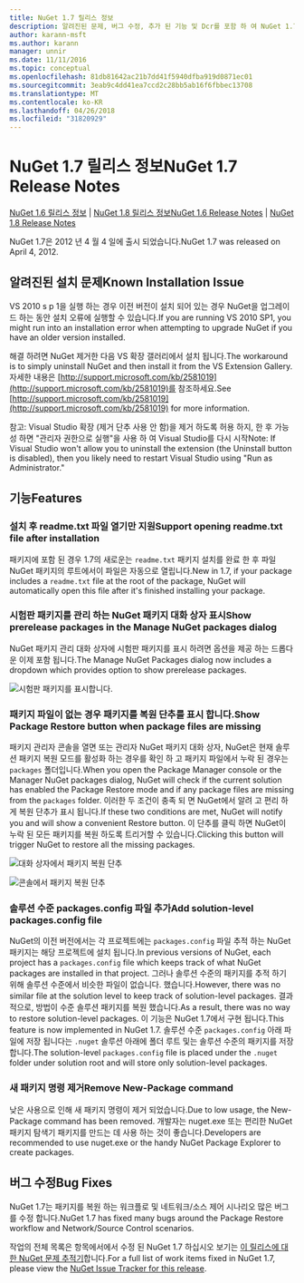 ```yaml
---
title: NuGet 1.7 릴리스 정보
description: 알려진된 문제, 버그 수정, 추가 된 기능 및 Dcr를 포함 하 여 NuGet 1.7에 대 한 릴리스 정보입니다.
author: karann-msft
ms.author: karann
manager: unnir
ms.date: 11/11/2016
ms.topic: conceptual
ms.openlocfilehash: 81db81642ac21b7dd41f5940dfba919d0871ec01
ms.sourcegitcommit: 3eab9c4dd41ea7ccd2c28bb5ab16f6fbbec13708
ms.translationtype: MT
ms.contentlocale: ko-KR
ms.lasthandoff: 04/26/2018
ms.locfileid: "31820929"
---
```

# <a name="nuget-17-release-notes"></a><span data-ttu-id="68d84-103">NuGet 1.7 릴리스 정보</span><span class="sxs-lookup"><span data-stu-id="68d84-103">NuGet 1.7 Release Notes</span></span>

<span data-ttu-id="68d84-104">[NuGet 1.6 릴리스 정보](../release-notes/nuget-1.6.md) | [NuGet 1.8 릴리스 정보](../release-notes/nuget-1.8.md)</span><span class="sxs-lookup"><span data-stu-id="68d84-104">[NuGet 1.6 Release Notes](../release-notes/nuget-1.6.md) | [NuGet 1.8 Release Notes](../release-notes/nuget-1.8.md)</span></span>

<span data-ttu-id="68d84-105">NuGet 1.7은 2012 년 4 월 4 일에 출시 되었습니다.</span><span class="sxs-lookup"><span data-stu-id="68d84-105">NuGet 1.7 was released on April 4, 2012.</span></span>

## <a name="known-installation-issue"></a><span data-ttu-id="68d84-106">알려진된 설치 문제</span><span class="sxs-lookup"><span data-stu-id="68d84-106">Known Installation Issue</span></span>
<span data-ttu-id="68d84-107">VS 2010 s p 1을 실행 하는 경우 이전 버전이 설치 되어 있는 경우 NuGet을 업그레이드 하는 동안 설치 오류에 실행할 수 있습니다.</span><span class="sxs-lookup"><span data-stu-id="68d84-107">If you are running VS 2010 SP1, you might run into an installation error when attempting to upgrade NuGet if you have an older version installed.</span></span>

<span data-ttu-id="68d84-108">해결 하려면 NuGet 제거한 다음 VS 확장 갤러리에서 설치 됩니다.</span><span class="sxs-lookup"><span data-stu-id="68d84-108">The workaround is to simply uninstall NuGet and then install it from the VS Extension Gallery.</span></span>  <span data-ttu-id="68d84-109">자세한 내용은 [http://support.microsoft.com/kb/2581019](http://support.microsoft.com/kb/2581019)를 참조하세요.</span><span class="sxs-lookup"><span data-stu-id="68d84-109">See [http://support.microsoft.com/kb/2581019](http://support.microsoft.com/kb/2581019) for more information.</span></span>

<span data-ttu-id="68d84-110">참고: Visual Studio 확장 (제거 단추 사용 안 함)을 제거 하도록 허용 하지, 한 후 가능성 하면 "관리자 권한으로 실행"을 사용 하 여 Visual Studio를 다시 시작</span><span class="sxs-lookup"><span data-stu-id="68d84-110">Note: If Visual Studio won't allow you to uninstall the extension (the Uninstall button is disabled), then you likely need to restart Visual Studio using "Run as Administrator."</span></span>

## <a name="features"></a><span data-ttu-id="68d84-111">기능</span><span class="sxs-lookup"><span data-stu-id="68d84-111">Features</span></span>

### <a name="support-opening-readmetxt-file-after-installation"></a><span data-ttu-id="68d84-112">설치 후 readme.txt 파일 열기만 지원</span><span class="sxs-lookup"><span data-stu-id="68d84-112">Support opening readme.txt file after installation</span></span>
<span data-ttu-id="68d84-113">패키지에 포함 된 경우 1.7의 새로운는 `readme.txt` 패키지 설치를 완료 한 후 파일 NuGet 패키지의 루트에서이 파일은 자동으로 열립니다.</span><span class="sxs-lookup"><span data-stu-id="68d84-113">New in 1.7, if your package includes a `readme.txt` file at the root of the package, NuGet will automatically open this file after it's finished installing your package.</span></span>

### <a name="show-prerelease-packages-in-the-manage-nuget-packages-dialog"></a><span data-ttu-id="68d84-114">시험판 패키지를 관리 하는 NuGet 패키지 대화 상자 표시</span><span class="sxs-lookup"><span data-stu-id="68d84-114">Show prerelease packages in the Manage NuGet packages dialog</span></span>
<span data-ttu-id="68d84-115">NuGet 패키지 관리 대화 상자에 시험판 패키지를 표시 하려면 옵션을 제공 하는 드롭다운 이제 포함 됩니다.</span><span class="sxs-lookup"><span data-stu-id="68d84-115">The Manage NuGet Packages dialog now includes a dropdown which provides option to show prerelease packages.</span></span>

![시험판 패키지를 표시합니다.](./media/prerelease-dropdown.png)

### <a name="show-package-restore-button-when-package-files-are-missing"></a><span data-ttu-id="68d84-117">패키지 파일이 없는 경우 패키지를 복원 단추를 표시 합니다.</span><span class="sxs-lookup"><span data-stu-id="68d84-117">Show Package Restore button when package files are missing</span></span>
<span data-ttu-id="68d84-118">패키지 관리자 콘솔을 열면 또는 관리자 NuGet 패키지 대화 상자, NuGet은 현재 솔루션 패키지 복원 모드를 활성화 하는 경우를 확인 하 고 패키지 파일에서 누락 된 경우는 `packages` 폴더입니다.</span><span class="sxs-lookup"><span data-stu-id="68d84-118">When you open the Package Manager console or the Manager NuGet packages dialog, NuGet will check if the current solution has enabled the Package Restore mode and if any package files are missing from the `packages` folder.</span></span> <span data-ttu-id="68d84-119">이러한 두 조건이 충족 되 면 NuGet에서 알려 고 편리 하 게 복원 단추가 표시 됩니다.</span><span class="sxs-lookup"><span data-stu-id="68d84-119">If these two conditions are met, NuGet will notify you and will show a convenient Restore button.</span></span> <span data-ttu-id="68d84-120">이 단추를 클릭 하면 NuGet이 누락 된 모든 패키지를 복원 하도록 트리거할 수 있습니다.</span><span class="sxs-lookup"><span data-stu-id="68d84-120">Clicking this button will trigger NuGet to restore all the missing packages.</span></span>

![대화 상자에서 패키지 복원 단추](./media/packagerestore-dialog.png)

![콘솔에서 패키지 복원 단추](./media/packagerestore-console.png)

### <a name="add-solution-level-packagesconfig-file"></a><span data-ttu-id="68d84-123">솔루션 수준 packages.config 파일 추가</span><span class="sxs-lookup"><span data-stu-id="68d84-123">Add solution-level packages.config file</span></span>
<span data-ttu-id="68d84-124">NuGet의 이전 버전에서는 각 프로젝트에는 `packages.config` 파일 추적 하는 NuGet 패키지는 해당 프로젝트에 설치 됩니다.</span><span class="sxs-lookup"><span data-stu-id="68d84-124">In previous versions of NuGet, each project has a `packages.config` file which keeps track of what NuGet packages are installed in that project.</span></span> <span data-ttu-id="68d84-125">그러나 솔루션 수준의 패키지를 추적 하기 위해 솔루션 수준에서 비슷한 파일이 없습니다. 했습니다.</span><span class="sxs-lookup"><span data-stu-id="68d84-125">However, there was no similar file at the solution level to keep track of solution-level packages.</span></span> <span data-ttu-id="68d84-126">결과적으로, 방법이 수준 솔루션 패키지를 복원 했습니다.</span><span class="sxs-lookup"><span data-stu-id="68d84-126">As a result, there was no way to restore solution-level packages.</span></span>
<span data-ttu-id="68d84-127">이 기능은 NuGet 1.7에서 구현 됩니다.</span><span class="sxs-lookup"><span data-stu-id="68d84-127">This feature is now implemented in NuGet 1.7.</span></span> <span data-ttu-id="68d84-128">솔루션 수준 `packages.config` 아래 파일에 저장 됩니다는 `.nuget` 솔루션 아래에 폴더 루트 및는 솔루션 수준의 패키지를 저장 합니다.</span><span class="sxs-lookup"><span data-stu-id="68d84-128">The solution-level `packages.config` file is placed under the `.nuget` folder under solution root and will store only solution-level packages.</span></span>

### <a name="remove-new-package-command"></a><span data-ttu-id="68d84-129">새 패키지 명령 제거</span><span class="sxs-lookup"><span data-stu-id="68d84-129">Remove New-Package command</span></span>
<span data-ttu-id="68d84-130">낮은 사용으로 인해 새 패키지 명령이 제거 되었습니다.</span><span class="sxs-lookup"><span data-stu-id="68d84-130">Due to low usage, the New-Package command has been removed.</span></span> <span data-ttu-id="68d84-131">개발자는 nuget.exe 또는 편리한 NuGet 패키지 탐색기 패키지를 만드는 데 사용 하는 것이 좋습니다.</span><span class="sxs-lookup"><span data-stu-id="68d84-131">Developers are recommended to use nuget.exe or the handy NuGet Package Explorer to create packages.</span></span>

## <a name="bug-fixes"></a><span data-ttu-id="68d84-132">버그 수정</span><span class="sxs-lookup"><span data-stu-id="68d84-132">Bug Fixes</span></span>
<span data-ttu-id="68d84-133">NuGet 1.7는 패키지를 복원 하는 워크플로 및 네트워크/소스 제어 시나리오 많은 버그를 수정 합니다.</span><span class="sxs-lookup"><span data-stu-id="68d84-133">NuGet 1.7 has fixed many bugs around the Package Restore workflow and Network/Source Control scenarios.</span></span>

<span data-ttu-id="68d84-134">작업의 전체 목록은 항목에서에서 수정 된 NuGet 1.7 하십시오 보기는 [이 릴리스에 대 한 NuGet 문제 추적기](http://nuget.codeplex.com/workitem/list/advanced?keyword=&status=Closed&type=All&priority=All&release=NuGet%201.7&assignedTo=All&component=All&sortField=Votes&sortDirection=Descending&page=0)합니다.</span><span class="sxs-lookup"><span data-stu-id="68d84-134">For a full list of work items fixed in NuGet 1.7, please view the [NuGet Issue Tracker for this release](http://nuget.codeplex.com/workitem/list/advanced?keyword=&status=Closed&type=All&priority=All&release=NuGet%201.7&assignedTo=All&component=All&sortField=Votes&sortDirection=Descending&page=0).</span></span>
